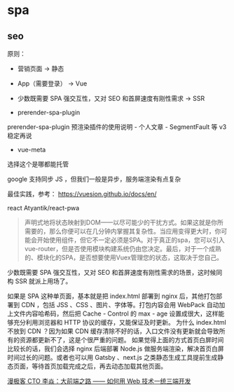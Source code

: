# spa

## seo

原则：
- 营销页面 -> 静态
- App（需要登录） -> Vue
- 少数既需要 SPA 强交互性，又对 SEO 和首屏速度有刚性需求 -> SSR

- prerender-spa-plugin

prerender-spa-plugin 预渲染插件的使用说明 - 个人文章 - SegmentFault
等 v3 稳定再说

- vue-meta

选择这个是哪都能托管

google 支持同步 JS ，但我们一般是异步，服务端渲染有点复杂

最佳实践，参考： 
https://vuesion.github.io/docs/en/

react 
Atyantik/react-pwa


> 声明式地将状态映射到DOM——以尽可能少的干扰方式。如果这就是你所需要的，那么你便可以在几分钟内掌握其复杂性。当应用变得更大时，你可能会开始使用组件，但它不一定必须是SPA。对于真正的spa，您可以引入vue-router，但是否使用模块构建系统仍由您决定。最后，对于一个成熟的、模块化的SPA，是否想要使用Vuex管理您的状态，这取决于您自己。

少数既需要 SPA 强交互性，又对 SEO 和首屏速度有刚性需求的场景，这时候同构 SSR 就派上用场了。

> 
如果是 SPA 这种单页面，基本就是把 index.html 部署到 nginx 后，其他打包部署到 CDN ，包括 JSS 、CSS 、图片、字体等。打包内容会用 WebPack 自动加上文件内容哈希码，然后把 Cache - Control 的 max - age 设置成很大，这样能够充分利用浏览器和 HTTP 协议的缓存，又能保证及时更新。
为什么 index.html 不放到 CDN ？因为如果 CDN 缓存清除不好的话，入口文件没有更新就会导致所有的资源都更新不了，这是个很严重的问题。
如果觉得上面的方式首页白屏时间比较长的话，我们会选择 nginx 后端部署 Node.js 做服务端渲染，解决首页白屏时间过长的问题。或者也可以用 Gatsby 、next.js 之类静态生成工具提前生成静态页面，等待首页加载完成之后，再去动态加载其他页面。

[漫极客 CTO 李焱：大前端之路 —— 如何用 Web 技术一统三端开发](https://mp.weixin.qq.com/s?__biz=MzA4NTU2MTg3MQ==&mid=2655161566&idx=1&sn=27f049021a07290a29a597264f4bd02f&chksm=84602bbeb317a2a8c2f417032c103552f263d8bb58b83e6cbbfb10c30f346f134cb6212251a4&mpshare=1&scene=23&srcid=1015hJjSTWiBRA8loQdO9Daj%2523rd)
